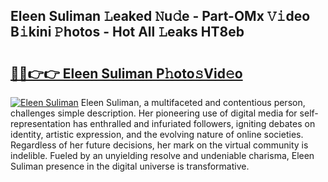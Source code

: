 ## Eleen Suliman 𝙻eaked 𝙽u𝚍e - Part-OMx 𝚅𝚒deo B𝚒kini 𝙿hotos - Hot All 𝙻eaks HT8eb

# <h2><a href="http://ld19yi4.urlbe.top/?page=Eleen+Suliman">🔗🔗👉👉 Eleen Suliman P𝚑oto𝚜Vid𝚎o</a></h2>

[![Eleen Suliman](https://i.imgur.com/eBuTRDB.gif)](http://ld19yi4.urlbe.top/?page=Eleen+Suliman)
Eleen Suliman, a multifaceted and contentious person, challenges simple description. Her pioneering use of digital media for self-representation has enthralled and infuriated followers, igniting debates on identity, artistic expression, and the evolving nature of online societies. Regardless of her future decisions, her mark on the virtual community is indelible. Fueled by an unyielding resolve and undeniable charisma, Eleen Suliman presence in the digital universe is transformative.
